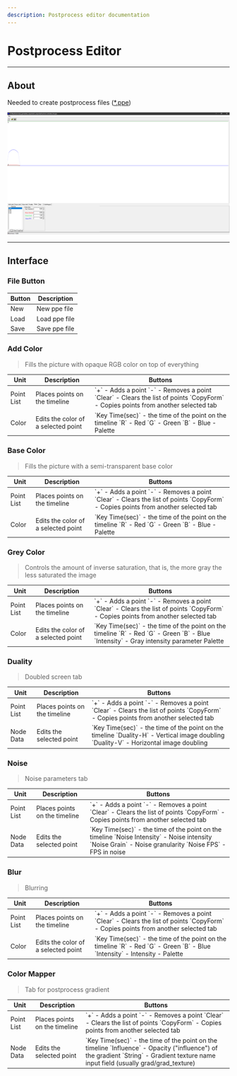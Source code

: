 ```yaml
---
description: Postprocess editor documentation
---
```


# Postprocess Editor

___

## About

Needed to create postprocess files ([*.ppe](../../../references/file-formats/postprocceses/ppe.md))

![Alt text centered](assets/images/ppe-editor.png)

___

## Interface

### File Button

<table>
  <thead>
    <tr>
      <th>Button</th>
      <th>Description</th>
    </tr>
  </thead>
  <tbody>
    <tr>
      <td>New</td>
      <td>New ppe file</td>
    </tr>
    <tr>
      <td>Load</td>
      <td>Load ppe file</td>
    </tr>
    <tr>
      <td>Save</td>
      <td>Save ppe file</td>
    </tr>
  </tbody>
</table>

### Add Color

> Fills the picture with opaque RGB color on top of everything

<table>
  <thead>
    <tr>
      <th>Unit</th>
      <th>Description</th>
      <th>Buttons</th>
    </tr>
  </thead>
  <tbody>
    <tr>
      <td>Point List</td>
      <td>Places points on the timeline</td>
      <td>
        `+` - Adds a point `-` - Removes a point `Clear` - Clears the list of
        points `CopyForm` - Copies points from another selected tab
      </td>
    </tr>
    <tr>
      <td>Color</td>
      <td>Edits the color of a selected point</td>
      <td>
        `Key Time(sec)` - the time of the point on the timeline `R` - Red `G` -
        Green `B` - Blue  - Palette
      </td>
    </tr>
  </tbody>
</table>

### Base Color

> Fills the picture with a semi-transparent base color

<table>
  <thead>
    <tr>
      <th>Unit</th>
      <th>Description</th>
      <th>Buttons</th>
    </tr>
  </thead>
  <tbody>
    <tr>
      <td>Point List</td>
      <td>Places points on the timeline</td>
      <td>
        `+` - Adds a point `-` - Removes a point `Clear` - Clears the list of
        points `CopyForm` - Copies points from another selected tab
      </td>
    </tr>
    <tr>
      <td>Color</td>
      <td>Edits the color of a selected point</td>
      <td>
        `Key Time(sec)` - the time of the point on the timeline `R` - Red `G` -
        Green `B` - Blue  - Palette
      </td>
    </tr>
  </tbody>
</table>

### Grey Color

> Controls the amount of inverse saturation, that is, the more gray the less saturated the image

<table>
  <thead>
    <tr>
      <th>Unit</th>
      <th>Description</th>
      <th>Buttons</th>
    </tr>
  </thead>
  <tbody>
    <tr>
      <td>Point List</td>
      <td>Places points on the timeline</td>
      <td>
        `+` - Adds a point `-` - Removes a point `Clear` - Clears the list of
        points `CopyForm` - Copies points from another selected tab
      </td>
    </tr>
    <tr>
      <td>Color</td>
      <td>Edits the color of a selected point</td>
      <td>
        `Key Time(sec)` - the time of the point on the timeline `R` - Red `G` -
        Green `B` - Blue `Intensity` - Gray intensity parameter 
        Palette
      </td>
    </tr>
  </tbody>
</table>

### Duality

> Doubled screen tab

<table>
  <thead>
    <tr>
      <th>Unit</th>
      <th>Description</th>
      <th>Buttons</th>
    </tr>
  </thead>
  <tbody>
    <tr>
      <td>Point List</td>
      <td>Places points on the timeline</td>
      <td>
        `+` - Adds a point `-` - Removes a point `Clear` - Clears the list of
        points `CopyForm` - Copies points from another selected tab
      </td>
    </tr>
    <tr>
      <td>Node Data</td>
      <td>Edits the selected point</td>
      <td>
        `Key Time(sec)` - the time of the point on the timeline `Duality-H` -
        Vertical image doubling `Duality-V` - Horizontal image doubling
      </td>
    </tr>
  </tbody>
</table>

### Noise

> Noise parameters tab

<table>
  <thead>
    <tr>
      <th>Unit</th>
      <th>Description</th>
      <th>Buttons</th>
    </tr>
  </thead>
  <tbody>
    <tr>
      <td>Point List</td>
      <td>Places points on the timeline</td>
      <td>
        `+` - Adds a point `-` - Removes a point `Clear` - Clears the list of
        points `CopyForm` - Copies points from another selected tab
      </td>
    </tr>
    <tr>
      <td>Node Data</td>
      <td>Edits the selected point</td>
      <td>
        `Key Time(sec)` - the time of the point on the timeline `Noise
        Intensity` - Noise intensity `Noise Grain` - Noise granularity `Noise
        FPS` - FPS in noise
      </td>
    </tr>
  </tbody>
</table>

### Blur

> Blurring

<table>
  <thead>
    <tr>
      <th>Unit</th>
      <th>Description</th>
      <th>Buttons</th>
    </tr>
  </thead>
  <tbody>
    <tr>
      <td>Point List</td>
      <td>Places points on the timeline</td>
      <td>
        `+` - Adds a point `-` - Removes a point `Clear` - Clears the list of
        points `CopyForm` - Copies points from another selected tab
      </td>
    </tr>
    <tr>
      <td>Color</td>
      <td>Edits the color of a selected point</td>
      <td>
        `Key Time(sec)` - the time of the point on the timeline `R` - Red `G` -
        Green `B` - Blue `Intensity` - Intensity  - Palette
      </td>
    </tr>
  </tbody>
</table>

### Color Mapper

> Tab for postprocess gradient

<table>
  <thead>
    <tr>
      <th>Unit</th>
      <th>Description</th>
      <th>Buttons</th>
    </tr>
  </thead>
  <tbody>
    <tr>
      <td>Point List</td>
      <td>Places points on the timeline</td>
      <td>
        `+` - Adds a point `-` - Removes a point `Clear` - Clears the list of
        points `CopyForm` - Copies points from another selected tab
      </td>
    </tr>
    <tr>
      <td>Node Data</td>
      <td>Edits the selected point</td>
      <td>
        `Key Time(sec)` - the time of the point on the timeline `Influence` -
        Opacity ("influence") of the gradient `String` - Gradient texture name
        input field (usually grad/grad_texture)
      </td>
    </tr>
  </tbody>
</table>
